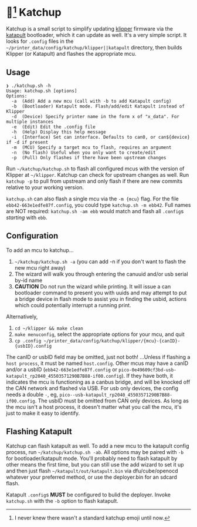 # 🍅[^1] Katchup
 
Katchup is a small script to simplify updating [klipper](https://github.com/klipper3d/klipper) firmware via the [katapult](https://github.com/arksine/katapult) bootloader, which it can update as well. It's a very simple script. It looks for `.config` files in the `~/printer_data/config/katchup/klipper||katapult` directory, then builds Klipper (or Katapult) and flashes the appropriate mcu.

## Usage

```
❯ ./katchup.sh -h
Usage: katchup.sh [options]
Options:
  -a  (Add) Add a new mcu (call with -b to add Katapult config)
  -b  (Bootloader) Katapult mode. Flash/add/edit Katapult instead of Klipper
  -d  (Device) Specify printer name in the form x of "x_data". For multiple instances
  -e  (Edit) Edit the .config file
  -h  (Help) Display this help message
  -i  (Interface) Set can interface. Defaults to can0, or can${device} if -d if present
  -m  (MCU) Specify a target mcu to flash, requires an argument
  -n  (No flash) Useful when you only want to create/edit
  -p  (Pull) Only flashes if there have been upstream changes

```

Run `~/katchup/katchup.sh` to flash all configured mcus with the version of Klipper at `~/klipper`. Katchup can check for upstream changes as well. Run `katchup -p` to pull from upstream and only flash if there are new commits relative to your working version.

`katchup.sh` can also flash a single mcu via the `-m {mcu}` flag. For the file `ebb42-663e1edfe87f.config`, you could type `katchup.sh -m ebb42`. Full names are NOT required: `katchup.sh -am ebb` would match and flash all `.config`s *starting* with `ebb`.

## Configuration

To add an mcu to katchup...

1. `~/katchup/katchup.sh -a` (you can add -n if you don't want to flash the new mcu right away)
2. The wizard will walk you through entering the canuuid and/or usb serial by-id name
3. **CAUTION** Do not run the wizard while printing. It will issue a can bootloader command to present you with uuids and may attempt to put a bridge device in flash mode to assist you in finding the usbid, actions which could potentially interrupt a running print.

Alternatively, 

1. `cd ~/klipper && make clean`
2. `make menuconfig`, select the appropriate options for your mcu, and quit
3. `cp .config ~/printer_data/config/katchup/klipper/{mcu}-{canID}-{usbID}.config`

The canID or usbID field may be omitted, just not both! ...Unless if flashing a `host process`, it must be named `host.config`. Other mcus may have a canID and/or a usbID (`ebb42-663e1edfe87f.config` or `pico-0e49609cf3bd-usb-katapult_rp2040_45503571290B7B88-if00.config`). If they have both, it indicates the mcu is functioning as a canbus bridge, and will be knocked off the CAN network and flashed via USB. For usb only devices, the config needs a double `-`, eg, `pico--usb-katapult_rp2040_45503571290B7B88-if00.config`. The usbID must be omitted from CAN only devices. As long as the mcu isn't a host process, it doesn't matter what you call the mcu, it's just to make it easy to identify.

## Flashing Katapult

Katchup can flash katapult as well. To add a new mcu to the katapult config process, run `~/katchup/katchup.sh -ab`. All options may be paired with `-b` for bootloader/katapult mode. You'll probably need to flash katapult by other means the first time, but you can still use the add wizard to set it up and then just flash `~/katapult/out/katapult.bin` via dfu/cube/openocd whatever your preferred method, or use the deployer.bin for an sdcard flash.

Katapult `.config`s **MUST** be configured to bulid the deployer. Invoke `katchup.sh` with the `-b` option to flash katapult.


[^1]: I never knew there wasn't a standard katchup emoji until now.
